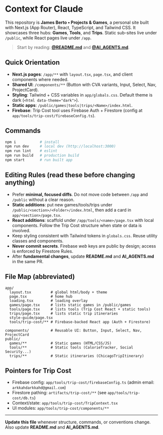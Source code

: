 # Context for Claude

This repository is **James Berto • Projects & Games**, a personal site built with Next.js (App Router), React, TypeScript, and Tailwind CSS. 
It showcases three hubs: **Games**, **Tools**, and **Trips**. Static sub-sites live under `/public`, while React pages live under `/app`.

> Start by reading: **[@README.md](@README.md)** and **[@AI_AGENTS.md](@AI_AGENTS.md)**.

## Quick Orientation
- **Next.js pages**: `/app/**` with `layout.tsx`, `page.tsx`, and client components where needed.
- **Shared UI**: `/components/**` (Button with CVA variants, Input, Select, Nav, ProjectCard).
- **Styling**: Tailwind + CSS variables in `app/globals.css`. Default theme is dark (`<html data-theme="dark">`).
- **Static apps**: `/public/games|tools|trips/<Name>/index.html`.
- **Firebase**: Trip Cost tool uses Firebase Auth + Firestore (config at `app/tools/trip-cost/firebaseConfig.ts`).

## Commands
```bash
npm i           # install
npm run dev     # local dev (http://localhost:3000)
npm run lint    # eslint
npm run build   # production build
npm start       # run built app
```

## Editing Rules (read these before changing anything)
- Prefer **minimal, focused diffs**. Do not move code between `/app` and `/public` without a clear reason.
- **Static additions**: put new games/tools/trips under `/public/<section>/<Folder>/index.html`, then add a card in `app/<section>/page.tsx`.
- **React additions**: scaffold under `/app/tools/<name>/page.tsx` with local components. Follow the Trip Cost structure when state or data is involved.
- Keep styling consistent with Tailwind tokens in `globals.css`. Reuse utility classes and components.
- **Never commit secrets**. Firebase *web* keys are public by design; access is enforced by Firestore Rules.
- After **fundamental changes**, update **README.md** and **AI_AGENTS.md** in the same PR.

## File Map (abbreviated)
```
app/
  layout.tsx         # global html/body + theme
  page.tsx           # home hub
  loading.tsx        # loading overlay
  games/page.tsx     # lists static games in /public/games
  tools/page.tsx     # lists tools (Trip Cost React + static tools)
  trips/page.tsx     # lists static trip itineraries
  style-guide/page.tsx
  tools/trip-cost/** # Firebase-backed React app (Auth + Firestore)

components/          # Reusable UI: Button, Input, Select, Nav, ProjectCard
public/
  games/**           # Static games (HTML/CSS/JS)
  tools/**           # Static tools (CalorieTracker, Social Security...)
  trips/**           # Static itineraries (ChicagoTripItinerary)
```

## Pointers for Trip Cost
- Firebase config: `app/tools/trip-cost/firebaseConfig.ts` (admin email: `arkkahdarkkahd@gmail.com`)
- Firestore pathing: `artifacts/trip-cost/**` (see `app/tools/trip-cost/db.ts`)
- Context/state: `app/tools/trip-cost/TripContext.tsx`
- UI modules: `app/tools/trip-cost/components/**`

---

**Update this file** whenever structure, commands, or conventions change. Also update **README.md** and **AI_AGENTS.md**.
